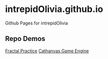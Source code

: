 # intrepidOlivia.github.io
Github Pages for intrepidOlivia

## Repo Demos
[Fractal Practice](https://intrepidolivia.github.io/fractal-practice/)
[Cathanvas Game Engine](https://intrepidolivia.github.io/cathanvas-engine/)

